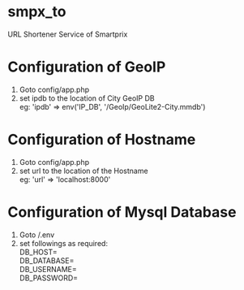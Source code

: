 # smpx_to
URL Shortener Service of Smartprix




# Configuration of GeoIP

1. Goto config/app.php
2. set ipdb to the location of City GeoIP DB <br />
eg: 'ipdb' => env('IP_DB', '<Relative Path>/GeoIp/GeoLite2-City.mmdb')


# Configuration of Hostname

1. Goto config/app.php
2. set url to the location of the Hostname <br />
eg: 'url' => 'localhost:8000'


# Configuration of Mysql Database

1. Goto /.env
2. set followings as required: <br />
    DB_HOST= <br />
    DB_DATABASE= <br />
    DB_USERNAME= <br />
    DB_PASSWORD= <br />
